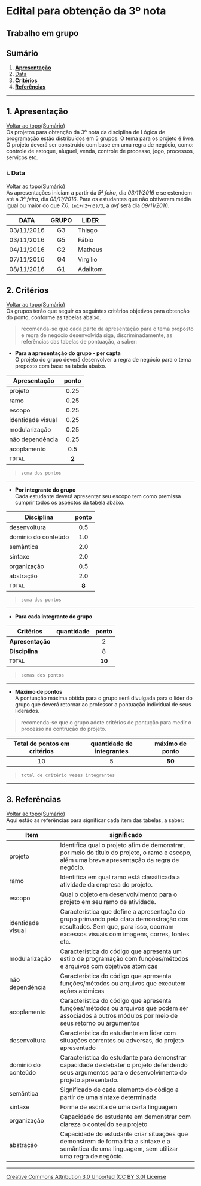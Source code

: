 # Edital para obtenção da 3º nota
## Trabalho em grupo  
## Sumário

1. **[Apresentação](#1-apresentação)**  
  1. [Data](#i-data)  
2. **[Critérios](#2-critérios)**  
3. **[Referências](#3-referências)**  

---

## 1. Apresentação  
[Voltar ao topo(Sumário)](#sumário)  
Os projetos para obtenção da 3º nota da disciplina de Lógica de programação estão distribuídos em 5 grupos. O tema para os projeto é livre. O projeto deverá ser construído com base em uma regra de negócio, como: controle de estoque, aluguel, venda, controle de processo, jogo, processos, serviços etc.

###  i. Data  
[Voltar ao topo(Sumário)](#sumário)  
As apresentações iniciam a partir da _5ª feira_, dia _03/11/2016_ e se estendem até a _3ª feira_, dia _08/11/2016_. Para os estudantes que não obtiverem média igual ou maior do que _7.0_, ```(n1+n2+n3)/3```, a _avf_ será dia _09/11/2016_.

|DATA       |GRUPO|LIDER|
|-----------|:---:|--------|
|03/11/2016 |G3   |Thiago  |
|03/11/2016 |G5   |Fábio   |
|04/11/2016 |G2   |Matheus |
|07/11/2016 |G4   |Virgílio|
|08/11/2016 |G1   |Adailtom|  

## 2. Critérios  
[Voltar ao topo(Sumário)](#sumário)  
Os grupos terão que seguir os seguintes critérios objetivos para obtenção do ponto, conforme as tabelas abaixo.
> recomenda-se que cada parte da apresentação para o tema proposto e regra de negócio desenvolvida siga, discriminadamente, as referências das tabelas de pontuação, a saber:

- **Para a apresentação do grupo - per capta**  
O projeto do grupo deverá desenvolver a regra de negócio para o tema proposto com base na tabela abaixo.

|Apresentação      |ponto|
|------------------|:---:|
|projeto           |0.25 |
|ramo              |0.25 |
|escopo             |0.25 |
|identidade visual |0.25 |
|modularização     |0.25 |
|não dependência   |0.25 |
|acoplamento       |0.5  |
|`TOTAL`           |**2**|  
> `soma dos pontos`

---

- **Por integrante do grupo**  
Cada estudante deverá apresentar seu escopo tem como premissa cumprir todos os aspéctos da tabela abaixo.

|Disciplina        |ponto|
|------------------|:---:|
|desenvoltura        |0.5 |
|domínio do conteúdo |1.0 |
|semântica           |2.0 |
|sintaxe             |2.0 |
|organização         |0.5 |
|abstração           |2.0 |
|`TOTAL`             |**8**|  
> `soma dos pontos`

---

- **Para cada integrante do grupo**

|Critérios         |quantidade |ponto|
|------------------|:---------:|:---:|
|**Apresentação**  |           |2 |
|**Disciplina**    |           |8   |
|`TOTAL`           |           |**10**|  
> `somas dos pontos`

---

- **Máximo de pontos**  
A pontuação máxima obtida para o grupo será divulgada para o lider do grupo que deverá retornar ao professor a pontuação individual de seus liderados.

> recomenda-se que o grupo adote critérios de pontução para medir o processo na contrução do projeto.

|Total de pontos em critérios| quantidade de integrantes | máximo de ponto|
|:----------------:|:---------:|:---:|
|10                |5         |**50** |  
> `total de critério vezes integrantes`

---

## 3. Referências
[Voltar ao topo(Sumário)](#sumário)  
Aqui estão as referências para significar cada item das tabelas, a saber:

|Item                 |significado|
|---------------------|---------|
|projeto              |Identifica qual o projeto afim de demonstrar, por meio do título do projeto, o ramo e escopo, além uma breve apresentação da regra de negócio.  |
|ramo                 |Identifica em qual ramo está classificada a atividade da empresa do projeto. |
|escopo                |Qual o objeto em desenvolvimento para o projeto em seu ramo de atividade. |
|identidade visual    |Característica que define a apresentação do grupo primando pela clara demonstração dos resultados. Sem que, para isso, ocorram excessos visuais com imagens, corres, fontes etc. |
|modularização        |Característica do código que apresenta um estilo de programação com funções/métodos e arquivos com objetivos atómicas |
|não dependência      |Característica do código que apresenta funções/métodos ou arquivos que executem ações atómicas |
|acoplamento          |Característica do código que apresenta funções/métodos ou arquivos que podem ser associados à outros módulos por meio de seus retorno ou argumentos  |
|desenvoltura         |Característica do estudante em lidar com situações correntes ou adversas, do projeto apresentado |
|domínio do conteúdo  |Característica do estudante para demonstrar capacidade de debater o projeto defendendo seus argumentos para o desenvolvimento do projeto apresentado.  |
|semântica            |Significado de cada elemento do código a partir de uma sintaxe determinada |
|sintaxe              |Forme de escrita de uma certa linguagem |
|organização          |Capacidade do estudante em demonstrar com clareza o conteúdo seu projeto |
|abstração            |Capacidade do estudante criar situações que demonstrem de forma fria a sintaxe e a semântica de uma linguagem, sem utilizar uma regra de negócio. |

---

[Creative Commons Attribution 3.0 Unported (CC BY 3.0) License](http://creativecommons.org/licenses/by/3.0/)

